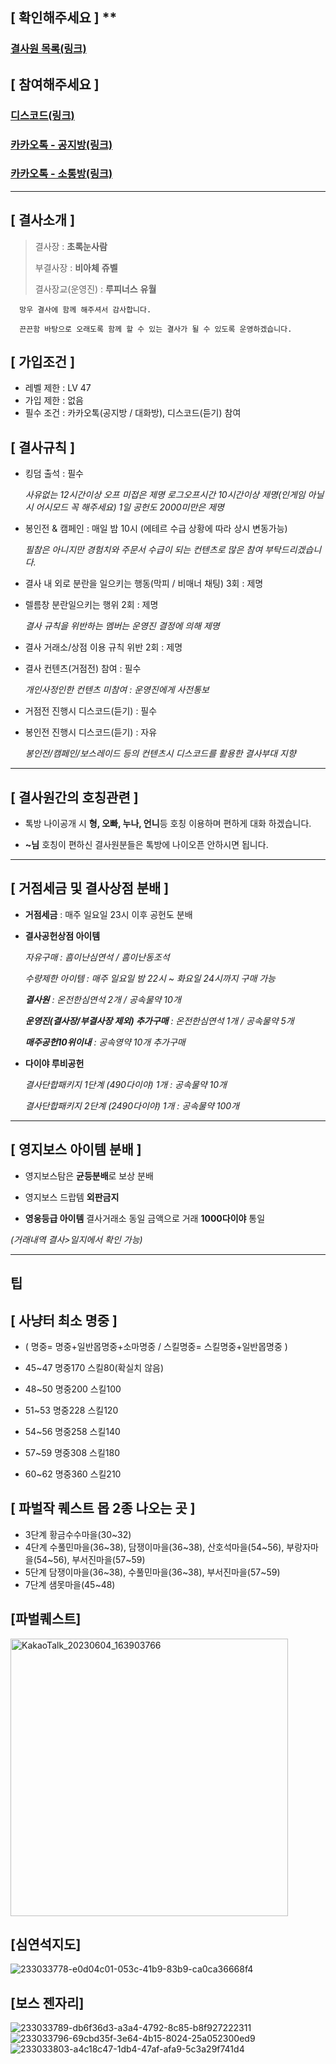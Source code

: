 ## [ **확인해주세요** ] \*\*

### [결사원 목록(링크)](https://docs.google.com/spreadsheets/d/1q2jYUi-EYxRFrA03GoH54nG8XrRFWP1A4w-LM1q1DuE/edit#gid=0)

## [ **참여해주세요** ]

### [디스코드(링크)](https://discord.gg/sDPUG8aNbD)

### [카카오톡 - 공지방(링크)](https://open.kakao.com/o/gYol2snf)

### [카카오톡 - 소통방(링크)](https://open.kakao.com/o/gMT6KOmf)

---

## [ **결사소개** ]

> 결사장 : **초록눈사람**
>
> 부결사장 : **비아체** **쥬벨**
>
> 결사장교(운영진) : **루피너스** **유월**


```
  망우 결사에 함께 해주셔서 감사합니다.

  끈끈함 바탕으로 오래도록 함께 할 수 있는 결사가 될 수 있도록 운영하겠습니다.
```

## [ **가입조건** ]

- 레벨 제한 : LV 47
- 가입 제한 : 없음
- 필수 조건 : 카카오톡(공지방 / 대화방), 디스코드(듣기) 참여 

## [ **결사규칙** ]

- 킹덤 출석 : 필수

  _사유없는 12시간이상 오프 미접은 제명_
  _로그오프시간 10시간이상 제명(인게임 아닐 시 어시모드 꼭 해주세요)_
  _1일 공헌도 2000미만은 제명_

- 봉인전 & 캠페인 : 매일 밤 10시 (에테르 수급 상황에 따라 상시 변동가능)

  _필참은 아니지만 경험치와 주문서 수급이 되는 컨텐츠로 많은 참여 부탁드리겠습니다._<br />

- 결사 내 외로 분란을 일으키는 행동(막피 / 비매너 채팅) 3회 : 제명

- 렐름창 분란일으키는 행위 2회 : 제명

  _결사 규칙을 위반하는 멤버는 운영진 결정에 의해 제명_

- 결사 거래소/상점 이용 규칙 위반 2회 : 제명

- 결사 컨텐츠(거점전) 참여 : 필수

  _개인사정인한 컨텐츠 미참여 : 운영진에게 사전통보_<br />

- 거점전 진행시 디스코드(듣기) : 필수
- 봉인전 진행시 디스코드(듣기) : 자유

  _봉인전/캠페인/보스레이드 등의 컨텐츠시 디스코드를 활용한 결사부대 지향_<br />

---

## [ **결사원간의 호칭관련** ]

- 톡방 나이공개 시 **형, 오빠, 누나, 언니**등 호칭 이용하며 편하게 대화 하겠습니다.

- **~님** 호칭이 편하신 결사원분들은 톡방에 나이오픈 안하시면 됩니다.

 ---
 
## [ **거점세금 및 결사상점 분배** ]

- **거점세금** : 매주 일요일 23시 이후 공헌도 분배

- **결사공헌상점 아이템**
 
  _자유구매 : 흠이난심연석 / 흠이난동조석_<br />

  _수량제한 아이템 : 매주 일요일 밤 22시 ~ 화요일 24시까지 구매 가능_<br />

  _**결사원** : 온전한심연석 2개 / 공속물약 10개_<br />

  _**운영진(결사장/부결사장 제외) 추가구매** : 온전한심연석 1개 / 공속물약 5개_<br />

  _**매주공헌10위이내** : 공속영약 10개 추가구매_<br />
  
- **다이야 루비공헌**
  
  _결사단합패키지 1단계 (490다이야) 1개 : 공속물약 10개_<br />

  _결사단합패키지 2단계 (2490다이야) 1개 : 공속물약 100개_<br />

 ---

## [ **영지보스 아이템 분배** ]  

- 영지보스탐은 **균등분배**로 보상 분배

- 영지보스 드랍템 **외판금지**

- **영웅등급 아이템** 결사거래소 동일 금액으로 거래 **1000다이야** 통일

 _(거래내역 결사>일지에서 확인 가능)_<br />

---

## 팁

## [ **사냥터 최소 명중** ]  
- ( 명중= 명중+일반몹명중+소마명중 / 스킬명중= 스킬명중+일반몹명중 )

- 45~47 명중170 스킬80(확실치 않음)
- 48~50 명중200 스킬100
- 51~53 명중228 스킬120
- 54~56 명중258 스킬140
- 57~59 명중308 스킬180
- 60~62 명중360 스킬210

## [ **파벌작 퀘스트 몹 2종 나오는 곳** ]  

- 3단계 황금수수마을(30~32)
- 4단계 수풀민마을(36~38), 담쟁이마을(36~38), 산호석마을(54~56), 부랑자마을(54~56), 부서진마을(57~59)
- 5단계 담쟁이마을(36~38), 수풀민마을(36~38), 부서진마을(57~59)
- 7단계 샘못마을(45~48)

## [파벌퀘스트]
<img width="444" alt="KakaoTalk_20230604_163903766" src="https://github.com/soo710/mangu/assets/91187660/b1730ded-3248-4e2b-b7e2-d9a2373be10d">

## [심연석지도]
![233033778-e0d04c01-053c-41b9-83b9-ca0ca36668f4](https://github.com/soo710/mangu/assets/91187660/067c6159-15ee-4b7d-8c1a-ad8947bdb4be)

## [보스 젠자리]
![233033789-db6f36d3-a3a4-4792-8c85-b8f927222311](https://github.com/soo710/mangu/assets/91187660/ddefada6-0112-4640-a296-f53708004c80)
![233033796-69cbd35f-3e64-4b15-8024-25a052300ed9](https://github.com/soo710/mangu/assets/91187660/96e06d5d-e7c1-4a92-85f4-952ed9f65079)
![233033803-a4c18c47-1db4-47af-afa9-5c3a29f741d4](https://github.com/soo710/mangu/assets/91187660/c802e60c-bec1-403e-a140-40fc54a7dff3)
